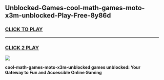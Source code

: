 
## Unblocked-Games-cool-math-games-moto-x3m-unblocked-Play-Free-8y86d
<h3>
<a href="https://premium76.site?title=cool-math-games-moto-x3m-unblocked&ref=22A">CLICK TO PLAY</a></h3>
<hr>

<h3>
<a href="https://premium76.site?title=cool-math-games-moto-x3m-unblocked&ref=22A">CLICK 2 PLAY</a>
  
</h3>

<a href="https://premium76.site?title=cool-math-games-moto-x3m-unblocked&ref=22A"><img src="https://clearcache.store/games.png"></a>


**cool-math-games-moto-x3m-unblocked games unblocked: Your Gateway to Fun and Accessible Online Gaming**
